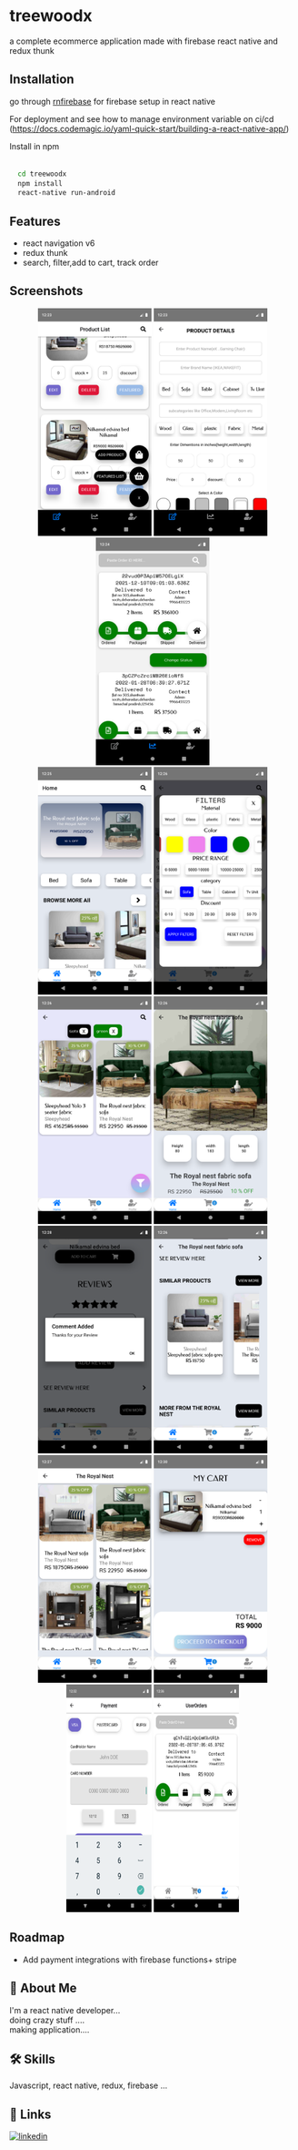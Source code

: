 
# treewoodx

a complete ecommerce application made with firebase react native and redux thunk

## Installation


go through [rnfirebase](https://rnfirebase.io/) for firebase setup
in react native

For deployment and see how to manage environment variable on
ci/cd (https://docs.codemagic.io/yaml-quick-start/building-a-react-native-app/)

Install in npm

```bash

  cd treewoodx
  npm install
  react-native run-android
```
    
## Features

- react navigation v6
- redux thunk
- search, filter,add to cart, track order



## Screenshots

<div>
<div align="center">
  <img src="screenshots/admin1.png" height="400px" width="200px"/>
  <img src="screenshots/admin2.png" height="400px" width="200px"/>
  <img src="screenshots/admin3.png" height="400px" width="200px"/>
</div>
  <div align="center">
  <img src="screenshots/user1.png" height="400px" width="200px"/>
  <img src="screenshots/user3.png" height="400px" width="200px"/>
  <img src="screenshots/user4.png" height="400px" width="200px"/>
  <img src="screenshots/user5.png" height="400px" width="200px"/>
  
 </div>
  <div align="center">
  <img src="screenshots/user6.png" height="400px" width="200px"/> 
  <img src="screenshots/user8.png" height="400px" width="200px"/>
  <img src="screenshots/user9.png" height="400px" width="200px"/>
  <img src="screenshots/user10.png" height="400px" width="200px"/>

 </div>  
  <div align="center">
    <img src="screenshots/user11.png" height="400px" width="150px"/>
  <img src="screenshots/user12.png" height="400px" width="150px"/> 
  </div> 
</div>


## Roadmap

- Add payment integrations with firebase functions+ stripe



## 🚀 About Me
I'm a react native developer...  
doing crazy stuff ....  
making application....

## 🛠 Skills
Javascript, react native, redux, firebase ...


## 🔗 Links
[![linkedin](https://img.shields.io/badge/linkedin-0A66C2?style=for-the-badge&logo=linkedin&logoColor=white)](https://www.linkedin.com/in/mahendra-gohil-175678183)

